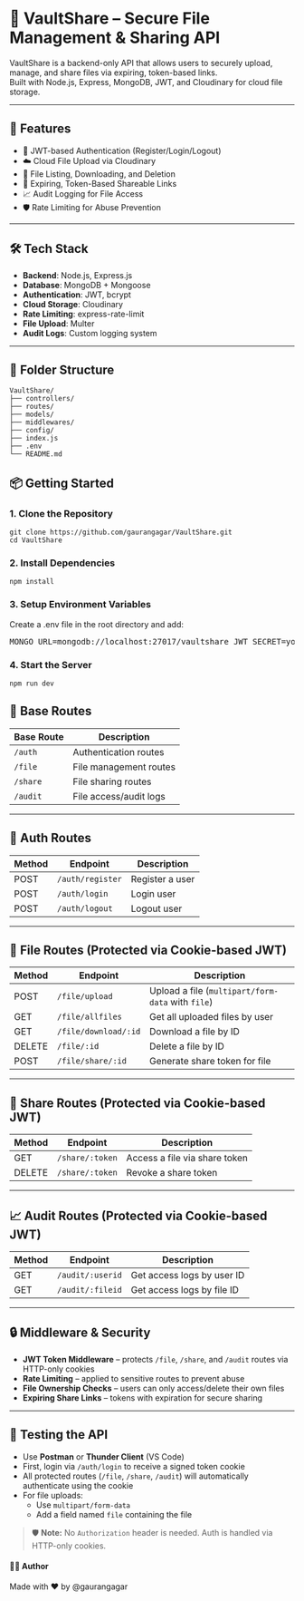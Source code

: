 # 🔐 VaultShare – Secure File Management & Sharing API

VaultShare is a backend-only API that allows users to securely upload, manage, and share files via expiring, token-based links.  
Built with Node.js, Express, MongoDB, JWT, and Cloudinary for cloud file storage.

---

## 🚀 Features

- 🔐 JWT-based Authentication (Register/Login/Logout)
- ☁️ Cloud File Upload via Cloudinary
- 📂 File Listing, Downloading, and Deletion
- 🔗 Expiring, Token-Based Shareable Links
- 📈 Audit Logging for File Access
- 🛡️ Rate Limiting for Abuse Prevention

---

## 🛠️ Tech Stack

- **Backend**: Node.js, Express.js
- **Database**: MongoDB + Mongoose
- **Authentication**: JWT, bcrypt
- **Cloud Storage**: Cloudinary
- **Rate Limiting**: express-rate-limit
- **File Upload**: Multer
- **Audit Logs**: Custom logging system

---

## 📁 Folder Structure

```
VaultShare/
├── controllers/
├── routes/
├── models/
├── middlewares/
├── config/
├── index.js
├── .env
└── README.md
```

## 📦 Getting Started

### 1. Clone the Repository

```
git clone https://github.com/gaurangagar/VaultShare.git
cd VaultShare
```
### 2. Install Dependencies
```
npm install
```
### 3. Setup Environment Variables
Create a .env file in the root directory and add:

<pre lang="env">MONGO_URL=mongodb://localhost:27017/vaultshare JWT_SECRET=your_jwt_secret PORT=5000 CLOUDINARY_NAME=your_cloudinary_name CLOUDINARY_API_KEY=your_cloudinary_api_key CLOUDINARY_API_SECRET=your_cloudinary_api_secret </pre>
### 4. Start the Server
```
npm run dev
```

## 📌 Base Routes

| Base Route | Description                    |
|------------|--------------------------------|
| `/auth`    | Authentication routes          |
| `/file`    | File management routes         |
| `/share`   | File sharing routes            |
| `/audit`   | File access/audit logs         |

---

## 🔐 Auth Routes

| Method | Endpoint         | Description     |
|--------|------------------|-----------------|
| POST   | `/auth/register` | Register a user |
| POST   | `/auth/login`    | Login user      |
| POST   | `/auth/logout`   | Logout user     |

---

## 📂 File Routes (Protected via Cookie-based JWT)

| Method | Endpoint             | Description                                      |
|--------|----------------------|--------------------------------------------------|
| POST   | `/file/upload`       | Upload a file (`multipart/form-data` with `file`) |
| GET    | `/file/allfiles`     | Get all uploaded files by user                  |
| GET    | `/file/download/:id` | Download a file by ID                           |
| DELETE | `/file/:id`          | Delete a file by ID                             |
| POST   | `/file/share/:id`    | Generate share token for file                   |

---

## 🔗 Share Routes (Protected via Cookie-based JWT)

| Method | Endpoint          | Description                     |
|--------|-------------------|---------------------------------|
| GET    | `/share/:token`   | Access a file via share token  |
| DELETE | `/share/:token`  | Revoke a share token           |

---

## 📈 Audit Routes (Protected via Cookie-based JWT)

| Method | Endpoint           | Description                    |
|--------|--------------------|--------------------------------|
| GET    | `/audit/:userid`   | Get access logs by user ID     |
| GET    | `/audit/:fileid`   | Get access logs by file ID     |

---

## 🔒 Middleware & Security

- **JWT Token Middleware** – protects `/file`, `/share`, and `/audit` routes via HTTP-only cookies
- **Rate Limiting** – applied to sensitive routes to prevent abuse
- **File Ownership Checks** – users can only access/delete their own files
- **Expiring Share Links** – tokens with expiration for secure sharing

---

## 🧪 Testing the API

- Use **Postman** or **Thunder Client** (VS Code)
- First, login via `/auth/login` to receive a signed token cookie
- All protected routes (`/file`, `/share`, `/audit`) will automatically authenticate using the cookie
- For file uploads:
  - Use `multipart/form-data`
  - Add a field named `file` containing the file

> 🛡️ **Note:** No `Authorization` header is needed. Auth is handled via HTTP-only cookies.


#### 🙋‍♂️ Author
Made with ❤️ by @gaurangagar
